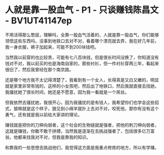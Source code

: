 # 人就是靠一股血气 - P1 - 只谈赚钱陈昌文 - BV1UT41147ep

不用活得那么憋屈，理解吗，全靠一股血气活着的，人就是靠一股血气，你们能够领悟这些东西吗，没事到地铁口去对不对，看着哪个漂亮就去弄，我在好几年前，我一身衣服，裤子加起来，可能不到200块钱吧。

当然我以前穿的也比较贵，可能有七八百块钱，但是很长时间没换了，你知道没有钱对不对，我以前买的也是海南自家的，那些衬衫，但一件衬衫穿两三年，看起来很旧了，然后我曾经在那个南京路。

还是哪个地方我不太记得清楚了，我看到有一个女人，长得真是又白又嫩的，明显就是家里非常有钱的，这样的小女孩吧，然后出了地铁口，然后我就直接去找她，我骚扰她了很长时间，她还是不愿意，因为我一看就是一个屌丝。

但我依然去骚扰她，我很开心，因为我骚扰的是有钱人，我希望你们也学会这些招式，狼嘛就是这个样子，狼见到小绵羊就扑上去对不对，咬死他，那你有没有这个勇气，还有就是我以前给大家讲的理论。

赚钱就是把你的刀伸向弱者，这个社会的生物链就是强者，把他的刺刀伸向弱者，这就是赚钱，你敢不敢于拼搏，当然我是逐渐在去挑战强者了，包括很多亿万富翁，他都来找我对不对，但我是靠我的知识。

和靠我的一些思想去挑战他们，我觉得这方面是我重点修炼的地方，所以有学赚。